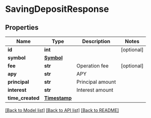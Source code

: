 # SavingDepositResponse

## Properties
Name | Type | Description | Notes
------------ | ------------- | ------------- | -------------
**id** | **int** |  | [optional] 
**symbol** | [**Symbol**](Symbol.md) |  | 
**fee** | **str** | Operation fee | [optional] 
**apy** | **str** | APY | 
**principal** | **str** | Principal amount | 
**interest** | **str** | Interest amount | 
**time_created** | [**Timestamp**](Timestamp.md) |  | 

[[Back to Model list]](../README.md#documentation-for-models) [[Back to API list]](../README.md#documentation-for-api-endpoints) [[Back to README]](../README.md)


